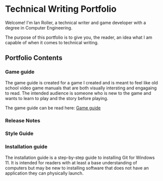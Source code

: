 # Technical Writing Portfolio

Welcome! I'm Ian Roller, a technical writer and game developer with a degree in Computer Engineering.

The purpose of this portfolio is to give you, the reader, an idea what I am capable of when it comes to technical writing.

## Portfolio Contents

### Game guide
The game guide is created for a game I created and is meant to feel like old school video game manuals that are both visually intersting and engagaing to read. The intended audience is someone who is new to the game and wants to learn to play and the story before playing.

The game guide can be read here: [Game guide](GAME_GUIDE.md)

### Release Notes


### Style Guide


### Installation guide
The installation guide is a step-by-step guide to installing Git for Windows 11. It is intended for readers with at least a base understanding of computers but may be new to installing software that does not have an application they can physically launch.
